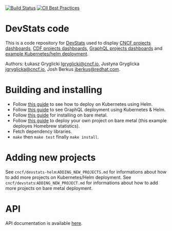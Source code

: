 [![Build Status](https://travis-ci.org/cncf/devstatscode.svg?branch=master)](https://travis-ci.org/cncf/devstatscode)
[![CII Best Practices](https://bestpractices.coreinfrastructure.org/projects/1357/badge)](https://bestpractices.coreinfrastructure.org/projects/1357)

# DevStats code

This is a code repository for [DevStats](https://github.com/cncf/devstats) used to display [CNCF projects dashboards](https://devstats.cncf.io), [CDF projects dashboards](https://devstats.cd.foundation), [GraphQL projects dashboards](https://devstats.graphql.org) and [example Kubernetes/helm deployment](https://cncf.devstats-demo.net).

Authors: Łukasz Gryglicki <lgryglicki@cncf.io>, Justyna Gryglicka <jgryglicka@cncf.io>, Josh Berkus <jberkus@redhat.com>.

# Building and installing

- Follow [this guide](https://github.com/cncf/devstats-helm-example/blob/master/README.md) to see how to deploy on Kubernetes using Helm.
- Follow [this guide](https://github.com/cncf/devstats-helm-graphql/blob/master/README.md) to see GraphQL deployment using Kubernetes & Helm.
- Follow [this guide](https://github.com/cncf/devstats/blob/master/INSTALL_UBUNTU18.md#devstats-installation-on-ubuntu) for installing on bare metal.
- Follow [this guide](https://github.com/cncf/devstats-example/blob/master/README.md) to deploy your own project on bare metal (this example deployes Homebrew statistics).
- Fetch dependency libraries.
- `make` then `make test` finally `make install`.

# Adding new projects

See `cncf/devstats-helm`:`ADDING_NEW_PROJECTS.md` for informations about how to add more projects on Kubernetes/Helm deployment.
See `cncf/devstats`:`ADDING_NEW_PROJECT.md` for informations about how to add more projects on bare metal deployment.

# API

API documentation is available [here](https://github.com/cncf/devstatscode/blob/master/API.md).

